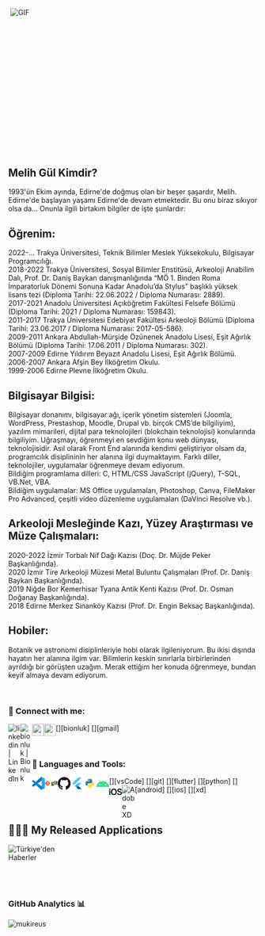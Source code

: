 <img align="right" alt="GIF" src="https://github.com/abhisheknaiidu/abhisheknaiidu/blob/master/code.gif?raw=true" width="500" height="320" />

## Melih Gül Kimdir? <br />
1993'ün Ekim ayında, Edirne'de doğmuş olan bir beşer şaşardır, Melih. Edirne'de başlayan yaşamı Edirne'de devam etmektedir. Bu onu biraz sıkıyor olsa da... Onunla ilgili birtakım bilgiler de işte şunlardır:

## Öğrenim: <br />
2022-… Trakya Üniversitesi, Teknik Bilimler Meslek Yüksekokulu, Bilgisayar Programcılığı. <br />
2018-2022 Trakya Üniversitesi, Sosyal Bilimler Enstitüsü, Arkeoloji Anabilim Dalı, Prof. Dr. Daniş Baykan danışmanlığında “MÖ 1. Binden Roma İmparatorluk Dönemi Sonuna Kadar Anadolu’da Stylus” başlıklı yüksek lisans tezi (Diploma Tarihi: 22.06.2022 / Diploma Numarası: 2889). <br />
2017-2021 Anadolu Üniversitesi Açıköğretim Fakültesi Felsefe Bölümü (Diploma Tarihi: 2021 / Diploma Numarası: 159843). <br />
2011-2017 Trakya Üniversitesi Edebiyat Fakültesi Arkeoloji Bölümü (Diploma Tarihi: 23.06.2017 / Diploma Numarası: 2017-05-586). <br />
2009-2011 Ankara Abdullah-Mürşide Özünenek Anadolu Lisesi, Eşit Ağırlık Bölümü (Diploma Tarihi: 17.06.2011 / Diploma Numarası: 302). <br />
2007-2009 Edirne Yıldırım Beyazıt Anadolu Lisesi, Eşit Ağırlık Bölümü. <br />
2006-2007 Ankara Afşin Bey İlköğretim Okulu. <br />
1999-2006 Edirne Plevne İlköğretim Okulu. <br />

## Bilgisayar Bilgisi: <br />
Bilgisayar donanımı, bilgisayar ağı, içerik yönetim sistemleri (Joomla, WordPress, Prestashop, Moodle, Drupal vb. birçok CMS’de bilgiliyim), yazılım mimarileri, dijital para teknolojileri (blokchain teknolojisi) konularında bilgiliyim. Uğraşmayı, öğrenmeyi en sevdiğim konu web dünyası, teknolojisidir. Asıl olarak Front End alanında kendimi geliştiriyor olsam da, programcılık disiplininin her alanına ilgi duymaktayım. Farklı diller, teknolojiler, uygulamalar öğrenmeye devam ediyorum. <br />
Bildiğim programlama dilleri: C, HTML/CSS JavaScript (jQuery), T-SQL, VB.Net, VBA. <br />
Bildiğim uygulamalar: MS Office uygulamaları, Photoshop, Canva, FileMaker Pro Advanced, çeşitli video düzenleme uygulamaları (DaVinci Resolve vb.). <br />

## Arkeoloji Mesleğinde Kazı, Yüzey Araştırması ve Müze Çalışmaları: <br />
2020-2022 İzmir Torbalı Nif Dağı Kazısı (Doç. Dr. Müjde Peker Başkanlığında). <br />
2020 İzmir Tire Arkeoloji Müzesi Metal Buluntu Çalışmaları (Prof. Dr. Daniş Baykan Başkanlığında). <br />
2019 Niğde Bor Kemerhisar Tyana Antik Kenti Kazısı (Prof. Dr. Osman Doğanay Başkanlığında). <br />
2018 Edirne Merkez Sinanköy Kazısı (Prof. Dr. Engin Beksaç Başkanlığında). <br />

## Hobiler: <br />
Botanik ve astronomi disiplinleriyle hobi olarak ilgileniyorum. Bu ikisi dışında hayatın her alanına ilgim var. Bilimlerin keskin sınırlarla birbirlerinden ayrıldığı bir görüşten uzağım. Merak ettiğim her konuda öğrenmeye, bundan keyif almaya devam ediyorum.

<br />

### 📩 Connect with me:

[<img align="left" alt="linkedin | LinkedIn" width="24px" src="https://raw.githubusercontent.com/peterthehan/peterthehan/master/assets/linkedin.svg" />][linkedin]
[<img align="left" alt="bionluk | Bionluk" width="24px" src="https://i0.wp.com/www.moramfi.com/wp-content/uploads/2020/06/unnamed-min-1.png?resize=344%2C344&ssl=1" />][bionluk]
[<img align="left" height="24" width="24" src="https://cdn.jsdelivr.net/npm/simple-icons@v4/icons/instagram.svg" />][instagram]
[<img align="left" height="24" width="24" src="https://cdn.jsdelivr.net/npm/simple-icons@v4/icons/gmail.svg" />][gmail]

<br />

### 🔧 Languages and Tools:

[<img align="left" alt="Visual Studio Code" width="26px" src="https://raw.githubusercontent.com/github/explore/80688e429a7d4ef2fca1e82350fe8e3517d3494d/topics/visual-studio-code/visual-studio-code.png" />][vsCode]
[<img align="left" alt="Git" width="26px" src="https://raw.githubusercontent.com/github/explore/80688e429a7d4ef2fca1e82350fe8e3517d3494d/topics/git/git.png" />][git]
[<img align="left" alt="GitHub" width="26px" src="https://raw.githubusercontent.com/github/explore/78df643247d429f6cc873026c0622819ad797942/topics/github/github.png" />][github]
[<img align="left" alt="Flutter" width="26px" src="https://raw.githubusercontent.com/github/explore/cebd63002168a05a6a642f309227eefeccd92950/topics/flutter/flutter.png" />][flutter]
[<img align="left" alt="Python" width="26px" src="https://raw.githubusercontent.com/github/explore/cebd63002168a05a6a642f309227eefeccd92950/topics/python/python.png" />][python]
[<img align="left" alt="Android" width="26px" src="https://raw.githubusercontent.com/github/explore/80688e429a7d4ef2fca1e82350fe8e3517d3494d/topics/android/android.png" />][android]
[<img align="left" alt="Ios" width="26px" src="https://raw.githubusercontent.com/github/explore/cebd63002168a05a6a642f309227eefeccd92950/topics/ios/ios.png" />][ios]
[<img align="left" alt="Adobe XD" width="26px" src="https://upload.wikimedia.org/wikipedia/commons/thumb/c/c2/Adobe_XD_CC_icon.svg/1200px-Adobe_XD_CC_icon.svg.png" />][xd]

<br />

## 👩‍💻📱 My Released Applications
<a href="https://play.google.com/store/apps/details?id=com.turkiyedenHaberler"><img align="left" alt="Türkiye'den Haberler" width="100px" src="https://play-lh.googleusercontent.com/97NpinL4HmRxLDmIPKfCfrZNjf6Vvj3dL8mMIJ7YyLjYzhEKBauicV9stdls0pmVhw=s180-rw" /></a>


<br />
<br />
<br />
<br />
<br />


### GitHub Analytics 📊

  <img height="180em" align="left" src="https://github-readme-stats.vercel.app/api/top-langs?username=IbrahimTalha0&show_icons=true&locale=en&layout=compact&langs_count=8&theme=radical" alt="mukireus"/>
</a>

<br />
<br />

[instagram]: https://www.instagram.com/melih_son_surum/
[linkedin]: https://www.linkedin.com/in/melihgul/
[medium]: https://medium.com/@melihgul
[github]: https://github.com/melihgl
